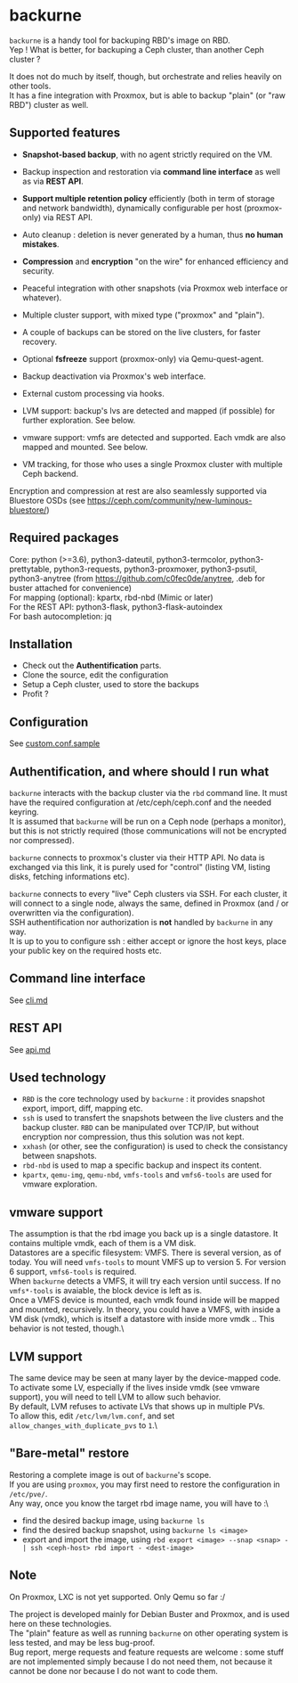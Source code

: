 # backurne

`backurne` is a handy tool for backuping RBD's image on RBD.\
Yep ! What is better, for backuping a Ceph cluster, than another Ceph cluster ?


It does not do much by itself, though, but orchestrate and relies heavily on other tools.\
It has a fine integration with Proxmox, but is able to backup "plain" (or "raw RBD") cluster as well.

Supported features
---
- **Snapshot-based backup**, with no agent strictly required on the VM.
- Backup inspection and restoration via **command line interface** as well as via **REST API**.
- **Support multiple retention policy** efficiently (both in term of storage and network bandwidth), dynamically configurable per host (proxmox-only) via REST API.
- Auto cleanup : deletion is never generated by a human, thus **no human mistakes**.
- **Compression** and **encryption** "on the wire" for enhanced efficiency and security.
- Peaceful integration with other snapshots (via Proxmox web interface or whatever).
- Multiple cluster support, with mixed type ("proxmox" and "plain").
- A couple of backups can be stored on the live clusters, for faster recovery.
- Optional **fsfreeze** support (proxmox-only) via Qemu-quest-agent.
- Backup deactivation via Proxmox's web interface.
- External custom processing via hooks.
- LVM support: backup's lvs are detected and mapped (if possible) for further exploration. See below.
- vmware support: vmfs are detected and supported. Each vmdk are also mapped and mounted. See below.

- VM tracking, for those who uses a single Proxmox cluster with multiple Ceph backend.

Encryption and compression at rest are also seamlessly supported via Bluestore OSDs (see https://ceph.com/community/new-luminous-bluestore/)

Required packages
---

Core: python (>=3.6), python3-dateutil, python3-termcolor, python3-prettytable, python3-requests, python3-proxmoxer, python3-psutil, python3-anytree (from https://github.com/c0fec0de/anytree, .deb for buster attached for convenience) \
For mapping (optional): kpartx, rbd-nbd (Mimic or later)\
For the REST API: python3-flask, python3-flask-autoindex\
For bash autocompletion: jq


Installation
---

 - Check out the **Authentification** parts.
 - Clone the source, edit the configuration
 - Setup a Ceph cluster, used to store the backups
 - Profit ?

Configuration
---

See [custom.conf.sample](custom.conf.sample)

Authentification, and where should I run what
---

`backurne` interacts with the backup cluster via the `rbd` command line. It must have the required configuration at /etc/ceph/ceph.conf and the needed keyring.\
It is assumed that `backurne` will be run on a Ceph node (perhaps a monitor), but this is not strictly required (those communications will not be encrypted nor compressed).

`backurne` connects to proxmox's cluster via their HTTP API. No data is exchanged via this link, it is purely used for "control" (listing VM, listing disks, fetching informations etc).

`backurne` connects to every "live" Ceph clusters via SSH. For each cluster, it will connect to a single node, always the same, defined in Proxmox (and / or overwritten via the configuration).\
SSH authentification nor authorization is **not** handled by `backurne` in any way.\
It is up to you to configure ssh : either accept or ignore the host keys, place your public key on the required hosts etc.

Command line interface
---

See [cli.md](cli.md)

REST API
---

See [api.md](api.md)

Used technology
---

 - `RBD` is the core technology used by `backurne` : it provides snapshot export, import, diff, mapping etc.
 - `ssh` is used to transfert the snapshots between the live clusters and the backup cluster. `RBD` can be manipulated over TCP/IP, but without encryption nor compression, thus this solution was not kept.
 - `xxhash` (or other, see the configuration) is used to check the consistancy between snapshots.
 - `rbd-nbd` is used to map a specific backup and inspect its content.
 - `kpartx`, `qemu-img`, `qemu-nbd`, `vmfs-tools` and `vmfs6-tools` are used for vmware exploration.


vmware support
---

The assumption is that the rbd image you back up is a single datastore. It contains multiple vmdk, each of them is a VM disk.\
Datastores are a specific filesystem: VMFS. There is several version, as of today. You will need `vmfs-tools` to mount VMFS up to version 5. For version 6 support, `vmfs6-tools` is required.\
When `backurne` detects a VMFS, it will try each version until success. If no `vmfs*-tools` is avaiable, the block device is left as is.\
Once a VMFS device is mounted, each vmdk found inside will be mapped and mounted, recursively. In theory, you could have a VMFS, with inside a VM disk (vmdk), which is itself a datastore with inside more vmdk .. This behavior is not tested, though.\


LVM support
---

The same device may be seen at many layer by the device-mapped code.\
To activate some LV, especially if the lives inside vmdk (see vmware support), you will need to tell LVM to allow such behavior.\
By default, LVM refuses to activate LVs that shows up in multiple PVs.\
To allow this, edit `/etc/lvm/lvm.conf`, and set `allow_changes_with_duplicate_pvs` to `1`.\


"Bare-metal" restore
---

Restoring a complete image is out of `backurne`'s scope.\
If you are using `proxmox`, you may first need to restore the configuration in `/etc/pve/`.\
Any way, once you know the target rbd image name, you will have to :\
 - find the desired backup image, using `backurne ls`
 - find the desired backup snapshot, using `backurne ls <image>`
 - export and import the image, using `rbd export <image> --snap <snap> - | ssh <ceph-host> rbd import - <dest-image>`


Note
---
On Proxmox, LXC is not yet supported. Only Qemu so far :/

The project is developed mainly for Debian Buster and Proxmox, and is used here on these technologies.\
The "plain" feature as well as running `backurne` on other operating system is less tested, and may be less bug-proof.\
Bug report, merge requests and feature requests are welcome : some stuff are not implemented simply because I do not need them, not because it cannot be done nor because I do not want to code them.
